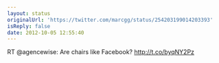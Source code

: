 ```yaml
---
layout: status
originalUrl: 'https://twitter.com/marcgg/status/254203199014203393'
isReply: false
date: 2012-10-05 12:55:40
---
```


RT @agencewise: Are chairs like Facebook? http://t.co/byqNY2Pz
